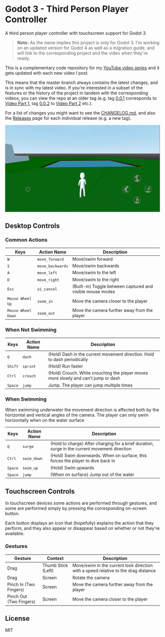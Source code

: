# Godot 3 - Third Person Player Controller
A third person player controller with touchscreen support for Godot 3.

> **Note:** As the name implies this project is only for Godot 3. I'm working on an updated version for Godot 4 as well as a migration guide, and will link to the corresponding project and the video when they're ready.

This is a complementary code repository for my [YouTube video series](https://www.youtube.com/playlist?list=PLlT0CCZ8Yw0mcxG_D_sSA-Imnc5tiR4tx) and it gets updated with each new video I post.

This means that the master branch always contains the latest changes, and is in sync with my latest video. If you're interested in a subset of the features or the history of the project in tandem with the corresponding videos, you can view the repo at an older tag (e.g. tag [0.0.1](https://github.com/selgesel/godot-third-person-controller/tree/0.0.1) corresponds to [Video Part 1](https://www.youtube.com/watch?v=PQF2Zd5kKFQ), tag [0.0.2](https://github.com/selgesel/godot-third-person-controller/tree/0.0.2) to [Video Part 2](https://www.youtube.com/watch?v=Q41vo6luWsk) etc.).

For a list of changes you might want to see the [CHANGELOG.md](./CHANGELOG.md), and also the [Releases](https://github.com/selgesel/godot-third-person-controller/releases) page for each individual release (e.g. a new tag).

![Preview](./preview3.gif)

## Desktop Controls
### Common Actions
| Keys | Action Name | Description |
|------|-------------|-------------|
| `W` | `move_forward` | Move/swim forward |
| `S` | `move_backwards` | Move/swim backwards |
| `A` | `move_left` | Move/swim to the left |
| `D` | `move_right` | Move/swim to the right |
| `Esc` | `ui_cancel` | (Built-in) Toggle between captured and visible mouse modes |
| `Mouse Wheel Up` | `zoom_in` | Move the camera closer to the player |
| `Mouse Wheel Down` | `zoom_out` | Move the camera further away from the player |

### When Not Swimming
| Keys | Action Name | Description |
|------|-------------|-------------|
| `Q` | `dash` | (Hold) Dash in the current movement direction. Hold to dash periodically |
| `Shift` | `sprint` | (Hold) Run faster |
| `Ctrl` | `crouch` | (Hold) Crouch. While crouching the player moves more slowly and can't jump or dash |
| `Space` | `jump` | Jump. The player can jump multiple times |

### When Swimming
When swimming underwater the movement direction is affected both by the horizontal and vertical angles of the camera. The player can only swim horizontally when on the water surface

| Keys | Action Name | Description |
|------|-------------|-------------|
| `Q` | `surge` | (Hold to charge) After charging for a brief duration, surge in the current movement direction |
| `Ctrl` | `swim_down` | (Hold) Swim downwards. When on surface, this forces the player to dive back in |
| `Space` | `swim_up` | (Hold) Swim upwards |
| `Space` | `jump` | (When on surface) Jump out of the water |

## Touchscreen Controls
In touchscreen devices some actions are performed through gestures, and some are performed simply by pressing the corresponding on-screen button.

Each button displays an icon that (hopefully) explains the action that they perform, and they also appear or disappear based on whether or not they're available.

### Gestures
| Gesture | Context | Description |
|---------|---------|-------------|
| Drag | Thumb Stick (Left) | Move/swim in the current look direction with a speed relative to the drag distance |
| Drag | Screen | Rotate the camera |
| Pinch In (Two Fingers) | Screen | Move the camera further away from the player |
| Pinch Out (Two Fingers) | Screen | Move the camera closer to the player |

## License
MIT
